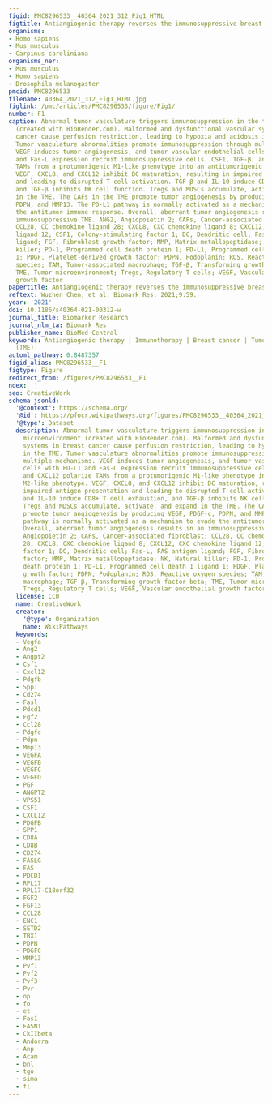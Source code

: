 ```yaml
---
figid: PMC8296533__40364_2021_312_Fig1_HTML
figtitle: Antiangiogenic therapy reverses the immunosuppressive breast cancer microenvironment
organisms:
- Homo sapiens
- Mus musculus
- Carpinus caroliniana
organisms_ner:
- Mus musculus
- Homo sapiens
- Drosophila melanogaster
pmcid: PMC8296533
filename: 40364_2021_312_Fig1_HTML.jpg
figlink: /pmc/articles/PMC8296533/figure/Fig1/
number: F1
caption: Abnormal tumor vasculature triggers immunosuppression in the tumor microenvironment
  (created with BioRender.com). Malformed and dysfunctional vascular systems in breast
  cancer cause perfusion restriction, leading to hypoxia and acidosis in the TME.
  Tumor vasculature abnormalities promote immunosuppression through multiple mechanisms.
  VEGF induces tumor angiogenesis, and tumor vascular endothelial cells with PD-L1
  and Fas-L expression recruit immunosuppressive cells. CSF1, TGF-β, and CXCL12 polarize
  TAMs from a protumorigenic M1-like phenotype into an antitumorigenic M2-like phenotype.
  VEGF, CXCL8, and CXCL12 inhibit DC maturation, resulting in impaired antigen presentation
  and leading to disrupted T cell activation. TGF-β and IL-10 induce CD8+ T cell exhaustion,
  and TGF-β inhibits NK cell function. Tregs and MDSCs accumulate, activate, and expand
  in the TME. The CAFs in the TME promote tumor angiogenesis by producing VEGF, PDGF-c,
  PDPN, and MMP13. The PD-L1 pathway is normally activated as a mechanism to evade
  the antitumor immune response. Overall, aberrant tumor angiogenesis results in an
  immunosuppressive TME. ANG2, Angiopoietin 2; CAFs, Cancer-associated fibroblast;
  CCL28, CC chemokine ligand 28; CXCL8, CXC chemokine ligand 8; CXCL12, CXC chemokine
  ligand 12; CSF1, Colony-stimulating factor 1; DC, Dendritic cell; Fas-L, FAS antigen
  ligand; FGF, Fibroblast growth factor; MMP, Matrix metallopeptidase; NK, Natural
  killer; PD-1, Programmed cell death protein 1; PD-L1, Programmed cell death 1 ligand
  1; PDGF, Platelet-derived growth factor; PDPN, Podoplanin; ROS, Reactive oxygen
  species; TAM, Tumor-associated macrophage; TGF-β, Transforming growth factor beta;
  TME, Tumor microenvironment; Tregs, Regulatory T cells; VEGF, Vascular endothelial
  growth factor
papertitle: Antiangiogenic therapy reverses the immunosuppressive breast cancer microenvironment.
reftext: Wuzhen Chen, et al. Biomark Res. 2021;9:59.
year: '2021'
doi: 10.1186/s40364-021-00312-w
journal_title: Biomarker Research
journal_nlm_ta: Biomark Res
publisher_name: BioMed Central
keywords: Antiangiogenic therapy | Immunotherapy | Breast cancer | Tumor microenvironment
  (TME)
automl_pathway: 0.8487357
figid_alias: PMC8296533__F1
figtype: Figure
redirect_from: /figures/PMC8296533__F1
ndex: ''
seo: CreativeWork
schema-jsonld:
  '@context': https://schema.org/
  '@id': https://pfocr.wikipathways.org/figures/PMC8296533__40364_2021_312_Fig1_HTML.html
  '@type': Dataset
  description: Abnormal tumor vasculature triggers immunosuppression in the tumor
    microenvironment (created with BioRender.com). Malformed and dysfunctional vascular
    systems in breast cancer cause perfusion restriction, leading to hypoxia and acidosis
    in the TME. Tumor vasculature abnormalities promote immunosuppression through
    multiple mechanisms. VEGF induces tumor angiogenesis, and tumor vascular endothelial
    cells with PD-L1 and Fas-L expression recruit immunosuppressive cells. CSF1, TGF-β,
    and CXCL12 polarize TAMs from a protumorigenic M1-like phenotype into an antitumorigenic
    M2-like phenotype. VEGF, CXCL8, and CXCL12 inhibit DC maturation, resulting in
    impaired antigen presentation and leading to disrupted T cell activation. TGF-β
    and IL-10 induce CD8+ T cell exhaustion, and TGF-β inhibits NK cell function.
    Tregs and MDSCs accumulate, activate, and expand in the TME. The CAFs in the TME
    promote tumor angiogenesis by producing VEGF, PDGF-c, PDPN, and MMP13. The PD-L1
    pathway is normally activated as a mechanism to evade the antitumor immune response.
    Overall, aberrant tumor angiogenesis results in an immunosuppressive TME. ANG2,
    Angiopoietin 2; CAFs, Cancer-associated fibroblast; CCL28, CC chemokine ligand
    28; CXCL8, CXC chemokine ligand 8; CXCL12, CXC chemokine ligand 12; CSF1, Colony-stimulating
    factor 1; DC, Dendritic cell; Fas-L, FAS antigen ligand; FGF, Fibroblast growth
    factor; MMP, Matrix metallopeptidase; NK, Natural killer; PD-1, Programmed cell
    death protein 1; PD-L1, Programmed cell death 1 ligand 1; PDGF, Platelet-derived
    growth factor; PDPN, Podoplanin; ROS, Reactive oxygen species; TAM, Tumor-associated
    macrophage; TGF-β, Transforming growth factor beta; TME, Tumor microenvironment;
    Tregs, Regulatory T cells; VEGF, Vascular endothelial growth factor
  license: CC0
  name: CreativeWork
  creator:
    '@type': Organization
    name: WikiPathways
  keywords:
  - Vegfa
  - Ang2
  - Angpt2
  - Csf1
  - Cxcl12
  - Pdgfb
  - Spp1
  - Cd274
  - Fasl
  - Pdcd1
  - Fgf2
  - Ccl28
  - Pdgfc
  - Pdpn
  - Mmp13
  - VEGFA
  - VEGFB
  - VEGFC
  - VEGFD
  - PGF
  - ANGPT2
  - VPS51
  - CSF1
  - CXCL12
  - PDGFB
  - SPP1
  - CD8A
  - CD8B
  - CD274
  - FASLG
  - FAS
  - PDCD1
  - RPL17
  - RPL17-C18orf32
  - FGF2
  - FGF13
  - CCL28
  - ENC1
  - SETD2
  - TBX1
  - PDPN
  - PDGFC
  - MMP13
  - Pvf1
  - Pvf2
  - Pvf3
  - Pvr
  - op
  - fo
  - et
  - Fas1
  - FASN1
  - CkIIbeta
  - Andorra
  - Anp
  - Acam
  - bnl
  - tgo
  - sima
  - fl
---
```

